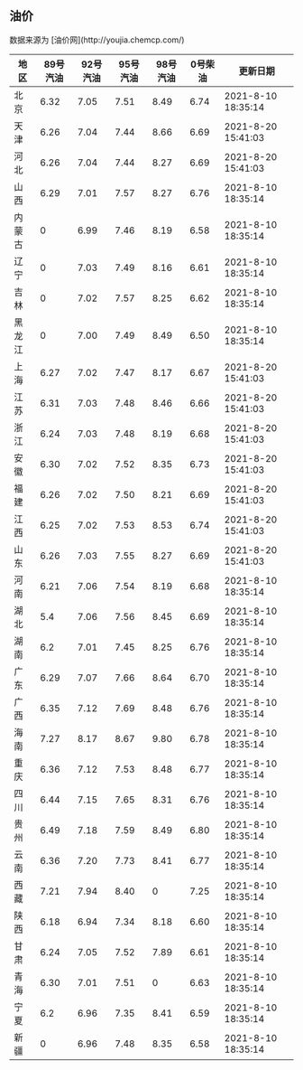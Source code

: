 
<!DOCTYPE html>
<html lang="zh-cn">
<head>
<link href="https://cdn.jsdelivr.net/gh/RookieFanzk/link/github.css" rel="stylesheet">
</head>

<body>
<h2>油价</h2>
<p>数据来源为 [油价网](http://youjia.chemcp.com/) </p>
<table>
<thead>
<tr>
<th>地区</th>
<th>89号汽油</th>
<th>92号汽油</th>
<th>95号汽油</th>
<th>98号汽油</th>
<th>0号柴油</th>
<th>更新日期</th>
</tr>
</thead>
<tbody>
<tr>
<td>北京</td>
<td>6.32</td>
<td>7.05</td>
<td>7.51</td>
<td>8.49</td>
<td>6.74</td>
<td>2021-8-10 18:35:14</td>
</tr>
<tr>
<td>天津</td>
<td>6.26</td>
<td>7.04</td>
<td>7.44</td>
<td>8.66</td>
<td>6.69</td>
<td>2021-8-20 15:41:03</td>
</tr>
<tr>
<td>河北</td>
<td>6.26</td>
<td>7.04</td>
<td>7.44</td>
<td>8.27</td>
<td>6.69</td>
<td>2021-8-20 15:41:03</td>
</tr>
<tr>
<td>山西</td>
<td>6.29</td>
<td>7.01</td>
<td>7.57</td>
<td>8.27</td>
<td>6.76</td>
<td>2021-8-10 18:35:14</td>
</tr>
<tr>
<td>内蒙古</td>
<td>0</td>
<td>6.99</td>
<td>7.46</td>
<td>8.19</td>
<td>6.58</td>
<td>2021-8-10 18:35:14</td>
</tr>
<tr>
<td>辽宁</td>
<td>0</td>
<td>7.03</td>
<td>7.49</td>
<td>8.16</td>
<td>6.61</td>
<td>2021-8-10 18:35:14</td>
</tr>
<tr>
<td>吉林</td>
<td>0</td>
<td>7.02</td>
<td>7.57</td>
<td>8.25</td>
<td>6.62</td>
<td>2021-8-10 18:35:14</td>
</tr>
<tr>
<td>黑龙江</td>
<td>0</td>
<td>7.00</td>
<td>7.49</td>
<td>8.49</td>
<td>6.50</td>
<td>2021-8-10 18:35:14</td>
</tr>
<tr>
<td>上海</td>
<td>6.27</td>
<td>7.02</td>
<td>7.47</td>
<td>8.17</td>
<td>6.67</td>
<td>2021-8-20 15:41:03</td>
</tr>
<tr>
<td>江苏</td>
<td>6.31</td>
<td>7.03</td>
<td>7.48</td>
<td>8.46</td>
<td>6.66</td>
<td>2021-8-20 15:41:03</td>
</tr>
<tr>
<td>浙江</td>
<td>6.24</td>
<td>7.03</td>
<td>7.48</td>
<td>8.19</td>
<td>6.68</td>
<td>2021-8-20 15:41:03</td>
</tr>
<tr>
<td>安徽</td>
<td>6.30</td>
<td>7.02</td>
<td>7.52</td>
<td>8.35</td>
<td>6.73</td>
<td>2021-8-20 15:41:03</td>
</tr>
<tr>
<td>福建</td>
<td>6.26</td>
<td>7.02</td>
<td>7.50</td>
<td>8.21</td>
<td>6.69</td>
<td>2021-8-20 15:41:03</td>
</tr>
<tr>
<td>江西</td>
<td>6.25</td>
<td>7.02</td>
<td>7.53</td>
<td>8.53</td>
<td>6.74</td>
<td>2021-8-20 15:41:03</td>
</tr>
<tr>
<td>山东</td>
<td>6.26</td>
<td>7.03</td>
<td>7.55</td>
<td>8.27</td>
<td>6.69</td>
<td>2021-8-20 15:41:03</td>
</tr>
<tr>
<td>河南</td>
<td>6.21</td>
<td>7.06</td>
<td>7.54</td>
<td>8.19</td>
<td>6.68</td>
<td>2021-8-10 18:35:14</td>
</tr>
<tr>
<td>湖北</td>
<td>5.4</td>
<td>7.06</td>
<td>7.56</td>
<td>8.45</td>
<td>6.69</td>
<td>2021-8-10 18:35:14</td>
</tr>
<tr>
<td>湖南</td>
<td>6.2</td>
<td>7.01</td>
<td>7.45</td>
<td>8.25</td>
<td>6.76</td>
<td>2021-8-10 18:35:14</td>
</tr>
<tr>
<td>广东</td>
<td>6.29</td>
<td>7.07</td>
<td>7.66</td>
<td>8.64</td>
<td>6.70</td>
<td>2021-8-10 18:35:14</td>
</tr>
<tr>
<td>广西</td>
<td>6.35</td>
<td>7.12</td>
<td>7.69</td>
<td>8.48</td>
<td>6.76</td>
<td>2021-8-10 18:35:14</td>
</tr>
<tr>
<td>海南</td>
<td>7.27</td>
<td>8.17</td>
<td>8.67</td>
<td>9.80</td>
<td>6.78</td>
<td>2021-8-10 18:35:14</td>
</tr>
<tr>
<td>重庆</td>
<td>6.36</td>
<td>7.12</td>
<td>7.53</td>
<td>8.48</td>
<td>6.77</td>
<td>2021-8-10 18:35:14</td>
</tr>
<tr>
<td>四川</td>
<td>6.44</td>
<td>7.15</td>
<td>7.65</td>
<td>8.31</td>
<td>6.76</td>
<td>2021-8-10 18:35:14</td>
</tr>
<tr>
<td>贵州</td>
<td>6.49</td>
<td>7.18</td>
<td>7.59</td>
<td>8.49</td>
<td>6.80</td>
<td>2021-8-10 18:35:14</td>
</tr>
<tr>
<td>云南</td>
<td>6.36</td>
<td>7.20</td>
<td>7.73</td>
<td>8.41</td>
<td>6.77</td>
<td>2021-8-10 18:35:14</td>
</tr>
<tr>
<td>西藏</td>
<td>7.21</td>
<td>7.94</td>
<td>8.40</td>
<td>0</td>
<td>7.25</td>
<td>2021-8-10 18:35:14</td>
</tr>
<tr>
<td>陕西</td>
<td>6.18</td>
<td>6.94</td>
<td>7.34</td>
<td>8.18</td>
<td>6.60</td>
<td>2021-8-10 18:35:14</td>
</tr>
<tr>
<td>甘肃</td>
<td>6.24</td>
<td>7.05</td>
<td>7.52</td>
<td>7.89</td>
<td>6.61</td>
<td>2021-8-10 18:35:14</td>
</tr>
<tr>
<td>青海</td>
<td>6.30</td>
<td>7.01</td>
<td>7.51</td>
<td>0</td>
<td>6.63</td>
<td>2021-8-10 18:35:14</td>
</tr>
<tr>
<td>宁夏</td>
<td>6.2</td>
<td>6.96</td>
<td>7.35</td>
<td>8.41</td>
<td>6.59</td>
<td>2021-8-10 18:35:14</td>
</tr>
<tr>
<td>新疆</td>
<td>0</td>
<td>6.96</td>
<td>7.48</td>
<td>8.35</td>
<td>6.58</td>
<td>2021-8-10 18:35:14</td>
</tr>
</tbody>
</table>
</body>
</html>
